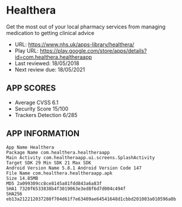 # Healthera

Get the most out of your local pharmacy services from managing medication to getting clinical advice

* URL: https://www.nhs.uk/apps-library/healthera/
* Play URL: https://play.google.com/store/apps/details?id=com.healthera.healtheraapp
* Last reviewed: 18/05/2018
* Next review due: 18/05/2021

## APP SCORES

* Average CVSS 6.1
* Security Score 15/100
* Trackers Detection 6/285

## APP INFORMATION

```
App Name Healthera
Package Name com.healthera.healtheraapp
Main Activity com.healtheraapp.ui.screens.SplashActivity
Target SDK 29 Min SDK 21 Max SDK
Android Version Name 5.8.1 Android Version Code 147
File Name com.healthera.healtheraapp.apk
Size 14.85MB
MD5 2a099309cc8ce8145a81fdd843a6a83f
SHA1 7320f6533838b4f3019063e3ed8f6d7d004c494f
SHA256 eb13a212212037280f704d61f7e63409ae64541648d1cbbd201003a010596a0b
```